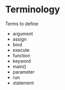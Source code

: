 # Terminology

Terms to define

- argument
- assign
- bind
- execute
- function
- keyword
- main()
- parameter
- run
- statement
